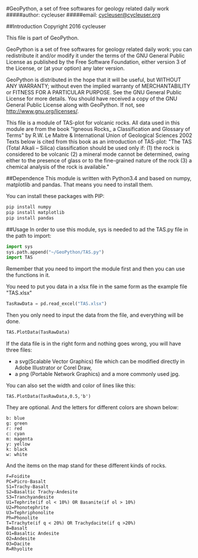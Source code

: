 #GeoPython, a set of free softwares for geology related daily work
#####author: cycleuser
#####email: cycleuser@cycleuser.org

##Introduction
Copyright 2016 cycleuser

This file is part of GeoPython.

GeoPython is a set of free softwares for geology related daily work: you can redistribute it and/or modify it under the terms of the GNU General Public License as published by the Free Software Foundation, either version 3 of the License, or (at your option) any later version.

GeoPython is distributed in the hope that it will be useful, but WITHOUT ANY WARRANTY; without even the implied warranty of MERCHANTABILITY or FITNESS FOR A PARTICULAR PURPOSE. See the GNU General Public License for more details.
You should have received a copy of the GNU General Public License along with GeoPython. If not, see http://www.gnu.org/licenses/.

This file is a module of TAS-plot for volcanic rocks.
All data used in this module are from the book 
"Igneous Rocks_ a Classification and Glossary of Terms"
 by  R.W. Le Maitre & International Union of Geological Sciences 2002
Texts below is cited from this book as an introduction of TAS-plot:
"The TAS (Total Alkali – Silica) classification should be used only if:
(1) the rock is considered to be volcanic
(2) a mineral mode cannot be determined, owing either to the presence of glass or to the fine-grained nature of the rock
(3) a chemical analysis of the rock is available."



##Dependence
This module is written with Python3.4 and based on numpy, matplotlib and pandas. That means you need to install them.

You can install these packages with PIP:
```Python
pip install numpy
pip install matplotlib
pip install pandas
```

##Usage
In order to use this module, sys is needed to ad the TAS.py file in the path to import:
```Python
import sys
sys.path.append("~/GeoPython/TAS.py")
import TAS
```

Remember that you need to import the module first and then you can use the functions in it.

You need to put you data in a xlsx file in the same form as the example file "TAS.xlsx"
```Python
TasRawData = pd.read_excel("TAS.xlsx")
```


Then you only need to input the data from the file, and everything will be done.
```Python
TAS.PlotData(TasRawData)
```

If the data file is in the right form and nothing goes wrong, you will have three files:
* a svg(Scalable Vector Graphics) file which can be modified directly in Adobe Illustrator or Corel Draw,
* a png (Portable Network Graphics) and a more commonly used jpg.

You can also set the width and color of lines like this:
```
TAS.PlotData(TasRawData,0.5,'b')
```

They are optional. And the letters for different colors are shown below:

```language
b: blue
g: green
r: red
c: cyan
m: magenta
y: yellow
k: black
w: white
```


And the items on the map stand for these different kinds of rocks.

```language
F=Foidite
PC=Picro-Basalt
S1=Trachy-Basalt
S2=Basaltic Trachy-Andesite
S3=Tranchyandesite
U1=Tephrite(if ol < 10%) OR Basanite(if ol > 10%)
U2=Phonotephrite
U3=Tephriphonolite
Ph=Phonolite
T=Trachyte(if q < 20%) OR Trachydacite(if q >20%)
B=Basalt
O1=Basaltic Andesite
O2=Andesite
O3=Dacite
R=Rhyolite
```






